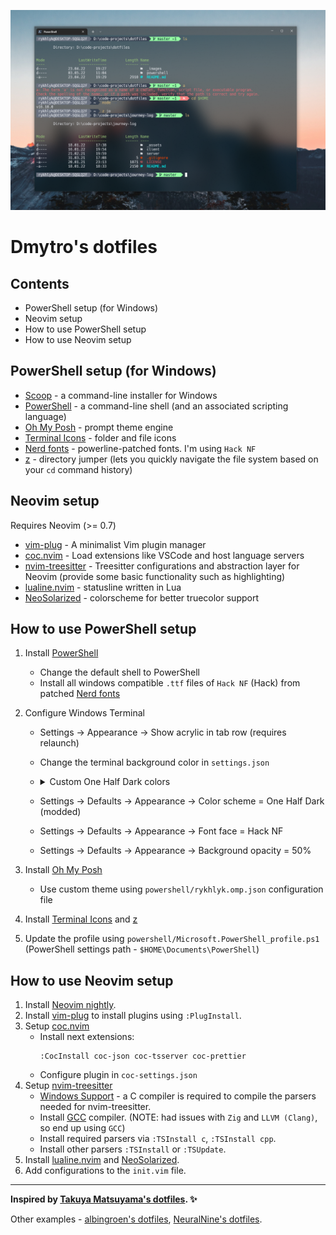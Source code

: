 ![powershell screenshot](./_images/screenshot-1.png)

# Dmytro's dotfiles

## Contents

- PowerShell setup (for Windows)
- Neovim setup
- How to use PowerShell setup
- How to use Neovim setup

## PowerShell setup (for Windows)

- [Scoop](https://scoop.sh/) - a command-line installer for Windows
- [PowerShell](https://github.com/PowerShell/PowerShell) - a command-line shell (and an associated scripting language)
- [Oh My Posh](https://ohmyposh.dev/) - prompt theme engine
- [Terminal Icons](https://github.com/devblackops/Terminal-Icons) - folder and file icons
- [Nerd fonts](https://www.nerdfonts.com/#home) - powerline-patched fonts. I'm using `Hack NF`
- [z](https://github.com/badmotorfinger/z) - directory jumper (lets you quickly navigate the file system based on your `cd` command history)

## Neovim setup

Requires Neovim (>= 0.7)

- [vim-plug](https://github.com/junegunn/vim-plug) - A minimalist Vim plugin manager
- [coc.nvim](https://github.com/neoclide/coc.nvim) - Load extensions like VSCode and host language servers
- [nvim-treesitter](https://github.com/nvim-treesitter/nvim-treesitter) - Treesitter configurations and abstraction layer for Neovim (provide some basic functionality such as highlighting)
- [lualine.nvim](https://github.com/nvim-lualine/lualine.nvim) - statusline written in Lua
- [NeoSolarized](https://github.com/overcache/NeoSolarized) - colorscheme for better truecolor support

## How to use PowerShell setup

1. Install [PowerShell](https://github.com/powershell/powershell)
   - Change the default shell to PowerShell
   - Install all windows compatible `.ttf` files of `Hack NF` (Hack) from patched [Nerd fonts](https://github.com/ryanoasis/nerd-fonts/releases)
2. Configure Windows Terminal

   - Settings -> Appearance -> Show acrylic in tab row (requires relaunch)
   - Change the terminal background color in `settings.json`

   - <details>
        <summary>Custom One Half Dark colors</summary>

     ```json
     {
         ...
         "schemes":
         [
         ...
             {
                 "background": "#001B26", // change this
                 "black": "#282C34",
                 "blue": "#61AFEF",
                 "brightBlack": "#5A6374",
                 "brightBlue": "#61AFEF",
                 "brightCyan": "#56B6C2",
                 "brightGreen": "#98C379",
                 "brightPurple": "#C678DD",
                 "brightRed": "#E06C75",
                 "brightWhite": "#DCDFE4",
                 "brightYellow": "#E5C07B",
                 "cursorColor": "#FFFFFF",
                 "cyan": "#56B6C2",
                 "foreground": "#DCDFE4",
                 "green": "#98C379",
                 "name": "One Half Dark (modded)", // rename this
                 "purple": "#C678DD",
                 "red": "#E06C75",
                 "selectionBackground": "#FFFFFF",
                 "white": "#DCDFE4",
                 "yellow": "#E5C07B"
             },
         ...
         ],
         "useAcrylicInTabRow": true
     }
     ```

     </details>

   - Settings -> Defaults -> Appearance -> Color scheme = One Half Dark (modded)
   - Settings -> Defaults -> Appearance -> Font face = Hack NF
   - Settings -> Defaults -> Appearance -> Background opacity = 50%

3. Install [Oh My Posh](https://ohmyposh.dev/)

   - Use custom theme using `powershell/rykhlyk.omp.json` configuration file

4. Install [Terminal Icons](https://github.com/devblackops/Terminal-Icons) and [z](https://github.com/badmotorfinger/z)
5. Update the profile using `powershell/Microsoft.PowerShell_profile.ps1` (PowerShell settings path - `$HOME\Documents\PowerShell`)

## How to use Neovim setup

1. Install [Neovim nightly](https://github.com/neovim/neovim/wiki/Installing-Neovim).
2. Install [vim-plug](https://github.com/junegunn/vim-plug) to install plugins using `:PlugInstall`.
3. Setup [coc.nvim](https://github.com/neoclide/coc.nvim)
   - Install next extensions:
     ```shell
     :CocInstall coc-json coc-tsserver coc-prettier
     ```
   - Configure plugin in `coc-settings.json`
4. Setup [nvim-treesitter](https://github.com/nvim-treesitter/nvim-treesitter)
   - [Windows Support](https://github.com/nvim-treesitter/nvim-treesitter/wiki/Windows-support) - a C compiler is required to compile the parsers needed for nvim-treesitter.
   - Install [GCC](https://gcc.gnu.org) compiler. (NOTE: had issues with `Zig` and `LLVM (Clang)`, so end up using `GCC`)
   - Install required parsers via `:TSInstall c`, `:TSInstall cpp`.
   - Install other parsers `:TSInstall` or `:TSUpdate`.
5. Install [lualine.nvim](https://github.com/nvim-lualine/lualine.nvim) and [NeoSolarized](https://github.com/overcache/NeoSolarized).
6. Add configurations to the `init.vim` file.

---

**Inspired by [Takuya Matsuyama's dotfiles](https://github.com/craftzdog/dotfiles-public). ✨**

Other examples - [albingroen's dotfiles](https://github.com/albingroen/quick.nvim), [NeuralNine's dotfiles](https://github.com/NeuralNine/config-files).
